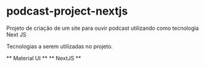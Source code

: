 # podcast-project-nextjs
Projeto de criação de um site para ouvir podcast utilizando como tecnologia Next JS

Tecnologias a serem utilizadas no projeto.

** Material UI **
** NextJS **
